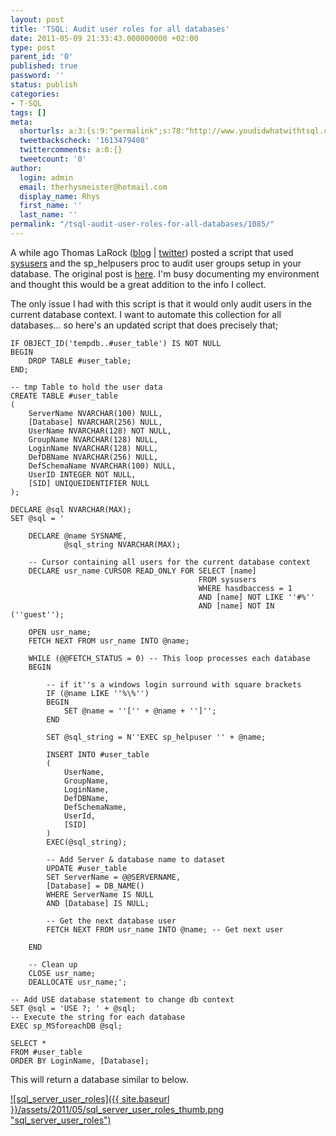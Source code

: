 ```yaml
---
layout: post
title: 'TSQL: Audit user roles for all databases'
date: 2011-05-09 21:33:43.000000000 +02:00
type: post
parent_id: '0'
published: true
password: ''
status: publish
categories:
- T-SQL
tags: []
meta:
  shorturls: a:3:{s:9:"permalink";s:78:"http://www.youdidwhatwithtsql.com/tsql-audit-user-roles-for-all-databases/1085";s:7:"tinyurl";s:26:"http://tinyurl.com/6jax5sm";s:4:"isgd";s:19:"http://is.gd/4VUi6z";}
  tweetbackscheck: '1613479408'
  twittercomments: a:0:{}
  tweetcount: '0'
author:
  login: admin
  email: therhysmeister@hotmail.com
  display_name: Rhys
  first_name: ''
  last_name: ''
permalink: "/tsql-audit-user-roles-for-all-databases/1085/"
---
```

A while ago Thomas LaRock ([blog](http://thomaslarock.com) | [twitter](https://twitter.com/#!/SQLRockstar)) posted a script that used [sysusers](http://msdn.microsoft.com/en-us/library/ms179871.aspx) and the sp\_helpusers proc to audit user groups setup in your database. The original post is [here](http://thomaslarock.com/2011/03/march-madness-sql-server-system-tables-sysusers/). I'm busy documenting my environment and thought this would be a great addition to the info I collect.

The only issue I had with this script is that it would only audit users in the current database context. I want to automate this collection for all databases... so here's an updated script that does precisely that;

```
IF OBJECT_ID('tempdb..#user_table') IS NOT NULL
BEGIN
	DROP TABLE #user_table;
END;

-- tmp Table to hold the user data
CREATE TABLE #user_table
(
	ServerName NVARCHAR(100) NULL,
	[Database] NVARCHAR(256) NULL,
	UserName NVARCHAR(128) NOT NULL,
	GroupName NVARCHAR(128) NULL,
	LoginName NVARCHAR(128) NULL,
	DefDBName NVARCHAR(256) NULL,
	DefSchemaName NVARCHAR(100) NULL,
	UserID INTEGER NOT NULL,
	[SID] UNIQUEIDENTIFIER NULL
);

DECLARE @sql NVARCHAR(MAX);
SET @sql = '

	DECLARE @name SYSNAME,
			@sql_string NVARCHAR(MAX);

	-- Cursor containing all users for the current database context
	DECLARE usr_name CURSOR READ_ONLY FOR SELECT [name]
										  FROM sysusers
										  WHERE hasdbaccess = 1
										  AND [name] NOT LIKE ''#%''
										  AND [name] NOT IN (''guest'');

	OPEN usr_name;
	FETCH NEXT FROM usr_name INTO @name;

	WHILE (@@FETCH_STATUS = 0) -- This loop processes each database
	BEGIN

		-- if it''s a windows login surround with square brackets
		IF (@name LIKE ''%\%'')
		BEGIN
			SET @name = ''['' + @name + '']'';
		END

		SET @sql_string = N''EXEC sp_helpuser '' + @name;

		INSERT INTO #user_table
		(
			UserName,
			GroupName,
			LoginName,
			DefDBName,
			DefSchemaName,
			UserId,
			[SID]
		)
		EXEC(@sql_string);

		-- Add Server & database name to dataset
		UPDATE #user_table
		SET ServerName = @@SERVERNAME,
		[Database] = DB_NAME()
		WHERE ServerName IS NULL
		AND [Database] IS NULL;

		-- Get the next database user
		FETCH NEXT FROM usr_name INTO @name; -- Get next user

	END

	-- Clean up
	CLOSE usr_name;
	DEALLOCATE usr_name;';

-- Add USE database statement to change db context
SET @sql = 'USE ?; ' + @sql;
-- Execute the string for each database
EXEC sp_MSforeachDB @sql;

SELECT *
FROM #user_table
ORDER BY LoginName, [Database];
```

This will return a database similar to below.

[![sql_server_user_roles]({{ site.baseurl }}/assets/2011/05/sql_server_user_roles_thumb.png "sql\_server\_user\_roles")](http://www.youdidwhatwithtsql.com/wp-content/uploads/2011/Audit-user-roles-for-all-databases_12D0E/sql_server_user_roles.png)

